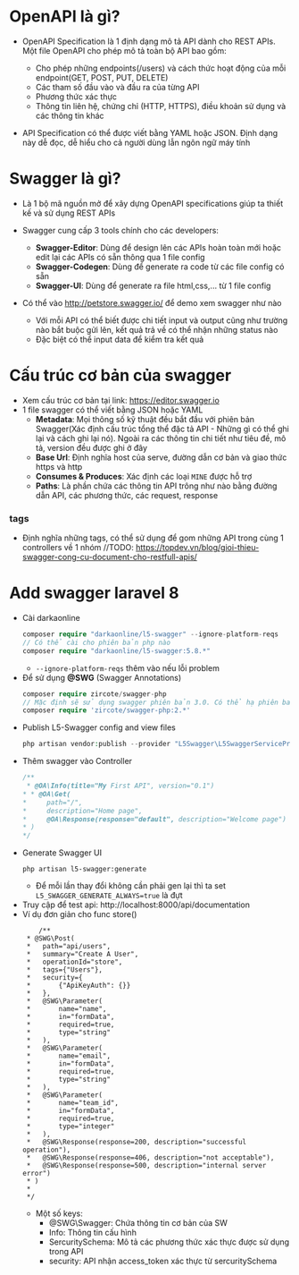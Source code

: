 # OpenAPI là gì? 
- OpenAPI Specification là 1 định dạng mô tả API dành cho REST APIs. Một file OpenAPI cho phép mô tả toàn bộ API bao gồm: 
    - Cho phép những endpoints(/users) và cách thức hoạt động của mỗi endpoint(GET, POST, PUT, DELETE)
    - Các tham số đầu vào và đầu ra của từng API 
    - Phương thức xác thực 
    - Thông tin liên hệ, chứng chỉ (HTTP, HTTPS), điều khoản sử dụng và các thông tin khác 

- API Specification có thể được viết bằng YAML hoặc JSON. Định dạng này dễ đọc, dễ hiểu cho cả người dùng lẫn ngôn ngữ máy tính 

# Swagger là gì? 
- Là 1 bộ mã nguồn mở để xây dựng OpenAPI specifications giúp ta thiết kế và sử dụng REST APIs 
- Swagger cung cấp 3 tools chính cho các developers: 
    - **Swagger-Editor**: Dùng để design lên các APIs hoàn toàn mới hoặc edit lại các APIs có sẵn thông qua 1 file config 
    - **Swagger-Codegen**: Dùng để generate ra code từ các file config có sẵn 
    - **Swagger-UI**: Dùng để generate ra file html,css,... từ 1 file config

- Có thể vào http://petstore.swagger.io/ để demo xem swagger như nào
    - Với mỗi API có thể biết được chi tiết input và output cũng như trường nào bắt buộc gửi lên, kết quả trả về có thể nhận những status nào
    - Đặc biệt có thể input data để kiểm tra kết quả 

# Cấu trúc cơ bản của swagger 
- Xem cấu trúc cơ bản tại link: https://editor.swagger.io
- 1 file swagger có thể viết bằng JSON hoặc YAML 
    - **Metadata**: Mọi thông số kỹ thuật đều bắt đầu với phiên bản Swagger(Xác định cấu trúc tổng thể đặc tả API - Những gì có thể ghi lại và cách ghi lại nó). Ngoài ra các thông tin chi tiết như tiêu đề, mô tả, version đều được ghi ở đây 
    - **Base Url**: Định nghĩa host của serve, đường dẫn cơ bản và giao thức https và http
    - **Consumes & Produces**: Xác định các loại `MINE` được hỗ trợ 
    - **Paths**: Là phần chứa các thông tin API trông như nào bằng đường dẫn API, các phương thức, các request, response 
### tags
- Định nghĩa những tags, có thể sử dụng để gom những API trong cùng 1 controllers về 1 nhóm 
//TODO: https://topdev.vn/blog/gioi-thieu-swagger-cong-cu-document-cho-restfull-apis/

# Add swagger laravel 8
-  Cài darkaonline
    ```php
    composer require "darkaonline/l5-swagger" --ignore-platform-reqs
    // Có thể cài cho phiên bản php nào
    composer require "darkaonline/l5-swagger:5.8.*"
    ```
    - `--ignore-platform-reqs` thêm vào nếu lỗi problem
- Để sử dụng **@SWG** (Swagger Annotations)
    ```php
    composer require zircote/swagger-php
    // Mặc định sẽ sử dụng swagger phiên bản 3.0. Có thể hạ phiên bản
    composer require 'zircote/swagger-php:2.*'
    ```
- Publish L5-Swagger config and view files
    ```php
    php artisan vendor:publish --provider "L5Swagger\L5SwaggerServiceProvider"
    ```
- Thêm swagger vào Controller
    ```php
    /**
     * @OA\Info(title="My First API", version="0.1")
    * * @OA\Get(
    *     path="/",
    *     description="Home page",
    *     @OA\Response(response="default", description="Welcome page")
    * )
    */
    ```
- Generate Swagger UI
    ```
    php artisan l5-swagger:generate
    ```
    - Để mỗi lần thay đổi không cần phải gen lại thì ta set `L5_SWAGGER_GENERATE_ALWAYS=true` là đựt
- Truy cập để test api: http://localhost:8000/api/documentation
- Ví dụ đơn giản cho func store()
    ```
        /**
     * @SWG\Post(
     *   path="api/users",
     *   summary="Create A User",
     *   operationId="store",
     *   tags={"Users"},
     *   security={
     *       {"ApiKeyAuth": {}}
     *   },
     *   @SWG\Parameter(
     *       name="name",
     *       in="formData",
     *       required=true,
     *       type="string"
     *   ),
     *   @SWG\Parameter(
     *       name="email",
     *       in="formData",
     *       required=true,
     *       type="string"
     *   ),
     *   @SWG\Parameter(
     *       name="team_id",
     *       in="formData",
     *       required=true,
     *       type="integer"
     *   ),
     *   @SWG\Response(response=200, description="successful operation"),
     *   @SWG\Response(response=406, description="not acceptable"),
     *   @SWG\Response(response=500, description="internal server error")
     * )
     *
     */
    ```
    - Một số keys:
        - @SWG\Swagger: Chứa thông tin cơ bản của SW
        - Info: Thông tin cấu hình
        - SercuritySchema: Mô tả các phương thức xác thực được sử dụng trong API
        - security: API nhận access_token xác thực từ sercuritySchema
